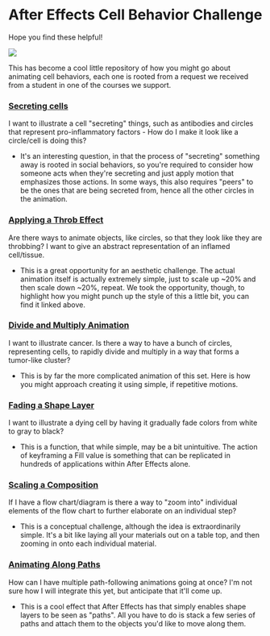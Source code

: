# After Effects Cell Behavior Challenge

Hope you find these helpful!

![](https://i.gifer.com/2DTH.gif)

This has become a cool little repository of how you might go about animating cell behaviors, each one is rooted from a request we received from a student in one of the courses we support.

### [Secreting cells](https://youtu.be/CEEi1TizGLA)

I want to illustrate a cell "secreting" things, such as antibodies and circles that represent pro-inflammatory factors - How do I make it look like a circle/cell is doing this?

- It's an interesting question, in that the process of "secreting" something away is rooted in social behaviors, so you're required to consider how someone acts when they're secreting and just apply motion that emphasizes those actions. In some ways, this also requires "peers" to be the ones that are being secreted from, hence all the other circles in the animation.

### [Applying a Throb Effect](https://www.youtube.com/watch?v=45Wbd8F65e0&amp=&feature=youtu.be)

Are there ways to animate objects, like circles, so that they look like they are throbbing? I want to give an abstract representation of an inflamed cell/tissue.

- This is a great opportunity for an aesthetic challenge. The actual animation itself is actually extremely simple, just to scale up ~20% and then scale down ~20%, repeat. We took the opportunity, though, to highlight how you might punch up the style of this a little bit, you can find it linked above.

### [Divide and Multiply Animation](https://youtu.be/43sTSOgB69E)

I want to illustrate cancer. Is there a way to have a bunch of circles, representing cells, to rapidly divide and multiply in a way that forms a tumor-like cluster?

- This is by far the more complicated animation of this set. Here is how you might approach creating it using simple, if repetitive motions.

### [Fading a Shape Layer](https://youtu.be/DojwLWjF-10)

I want to illustrate a dying cell by having it gradually fade colors from white to gray to black?

- This is a function, that while simple, may be a bit unintuitive. The action of keyframing a Fill value is something that can be replicated in hundreds of applications within After Effects alone.

### [Scaling a Composition](https://youtu.be/uLrvHxb4roE)

If I have a flow chart/diagram is there a way to "zoom into" individual elements of the flow chart to further elaborate on an individual step?

- This is a conceptual challenge, although the idea is extraordinarily simple. It's a bit like laying all your materials out on a table top, and then zooming in onto each individual material.

### [Animating Along Paths](https://youtu.be/1ITn1tg8QpU)

How can I have multiple path-following animations going at once? I'm not sure how I will integrate this yet, but anticipate that it'll come up.

- This is a cool effect that After Effects has that simply enables shape layers to be seen as "paths". All you have to do is stack a few series of paths and attach them to the objects you'd like to move along them.
